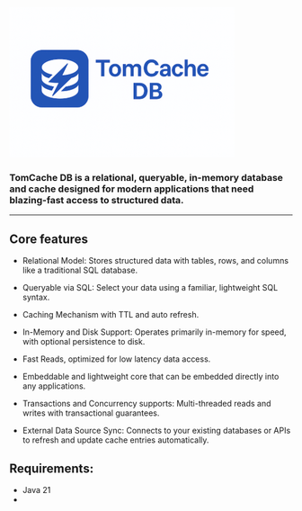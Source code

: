 ![](logo.png)

### TomCache DB is a relational, queryable, in-memory database and cache designed for modern applications that need blazing-fast access to structured data.

---

## Core features

- Relational Model: Stores structured data with tables, rows, and columns like a traditional SQL database.

- Queryable via SQL: Select your data using a familiar, lightweight SQL syntax.

- Caching Mechanism with TTL and auto refresh.

- In-Memory and Disk Support: Operates primarily in-memory for speed, with optional persistence to disk.

- Fast Reads, optimized for low latency data access.

- Embeddable and lightweight core that can be embedded directly into any applications.

- Transactions and Concurrency supports: Multi-threaded reads and writes with transactional guarantees.

- External Data Source Sync: Connects to your existing databases or APIs to refresh and update cache entries automatically.

## Requirements:
- Java 21
- 

